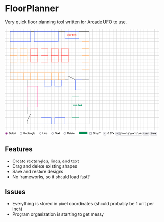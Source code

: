 # FloorPlanner

Very quick floor planning tool written for [Arcade UFO](http://arcadeufo.com/) to use.

![floor planner screenshot](screenshot.png)

## Features

* Create rectangles, lines, and text
* Drag and delete existing shapes
* Save and restore designs
* No frameworks, so it should load fast?

## Issues

* Everything is stored in pixel coordinates (should probably be 1 unit per inch)
* Program organization is starting to get messy

